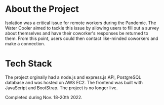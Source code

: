 # About the Project
Isolation was a critical issue for remote workers during the Pandemic. The Water Cooler aimed to tackle this issue by allowing users to fill out a survey about themselves and have their coworker's responses be returned to them. From this point, users could then contact like-minded coworkers and make a connection. 

# Tech Stack
The project orginally had a node.js and express.js API, PostgreSQL database and was hosted on AWS EC2. The frontend was built with JavaScript and BootStrap. The project is no longer live. 

Completed during Nov. 18-20th 2022. 
